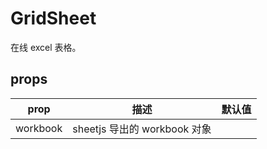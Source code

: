 # GridSheet

在线 excel 表格。

## props

| prop     | 描述                         | 默认值 |
| -------- | ---------------------------- | :----: |
| workbook | sheetjs 导出的 workbook 对象 |        |
